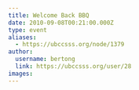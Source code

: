```yaml
---
title: Welcome Back BBQ 
date: 2010-09-08T00:21:00.000Z
type: event
aliases:
  - https://ubccsss.org/node/1379
author:
  username: bertong
  link: https://ubccsss.org/user/28
images:
---
```


